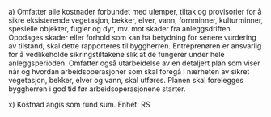 a) Omfatter alle kostnader forbundet med ulemper, tiltak og provisorier for å sikre eksisterende vegetasjon, bekker, elver, vann, fornminner, kulturminner, spesielle objekter, fugler og dyr, mv. mot skader fra anleggsdriften. Oppdages skader eller forhold som kan ha betydning for senere vurdering av tilstand, skal dette rapporteres til byggherren. Entreprenøren er ansvarlig for å vedlikeholde sikringstiltakene slik at de fungerer under hele anleggsperioden. Omfatter også utarbeidelse av en detaljert plan som viser når og hvordan arbeidsoperasjoner som skal foregå i nærheten av sikret vegetasjon, bekker, elver og vann, skal utføres. Planen skal forelegges byggherren i god tid før arbeidsoperasjonene starter.

x) Kostnad angis som rund sum. Enhet: RS

